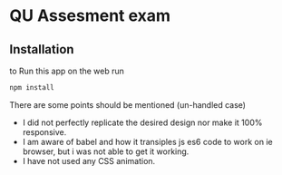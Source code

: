 
# QU Assesment exam


## Installation

to Run this app on the web run

```bash
npm install
```

There are some points should be mentioned (un-handled case)

* I did not perfectly replicate the desired design nor make it 100% responsive.
* I am aware of babel and how it transiples js es6 code to work on ie browser, but i was not able to get it working.
* I have not used any CSS animation.





